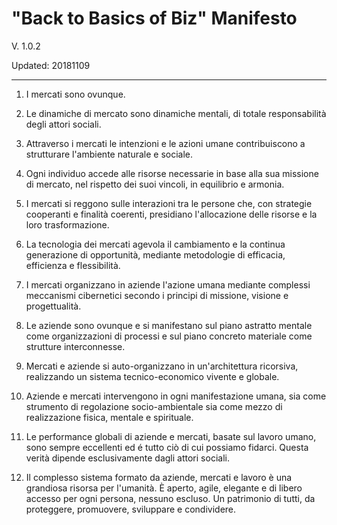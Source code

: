 "Back to Basics of Biz" Manifesto
=================================
V. 1.0.2

Updated: 20181109

---------------------------------


1. I mercati sono ovunque.

2. Le dinamiche di mercato sono dinamiche mentali, di totale responsabilità degli attori sociali.

3. Attraverso i mercati le intenzioni e le azioni umane contribuiscono a strutturare l'ambiente naturale e sociale.

4. Ogni individuo accede alle risorse necessarie in base alla sua missione di mercato, nel rispetto dei suoi vincoli, in equilibrio e armonia.

5. I mercati si reggono sulle interazioni tra le persone che, con strategie cooperanti e finalità coerenti, presidiano l'allocazione delle risorse e la loro trasformazione.

6. La tecnologia dei mercati agevola il cambiamento e la continua generazione di opportunità, mediante metodologie di efficacia, efficienza e flessibilità.

7. I mercati organizzano in aziende l'azione umana mediante complessi meccanismi cibernetici secondo i principi di missione, visione e progettualità.

8. Le aziende sono ovunque e si manifestano sul piano astratto mentale come organizzazioni di processi e sul piano concreto materiale come strutture interconnesse.

9. Mercati e aziende si auto-organizzano in un'architettura ricorsiva, realizzando un sistema tecnico-economico vivente e globale.

10. Aziende e mercati intervengono in ogni manifestazione umana, sia come strumento di regolazione socio-ambientale sia come mezzo di realizzazione fisica, mentale e spirituale.

11. Le performance globali di aziende e mercati, basate sul lavoro umano, sono sempre eccellenti ed é tutto ciò di cui possiamo fidarci. Questa verità dipende esclusivamente dagli attori sociali.

12. Il complesso sistema formato da aziende, mercati e lavoro è una grandiosa risorsa per l'umanità. È aperto, agile, elegante e di libero accesso per ogni persona, nessuno escluso. Un patrimonio di tutti, da proteggere, promuovere, sviluppare e condividere.

